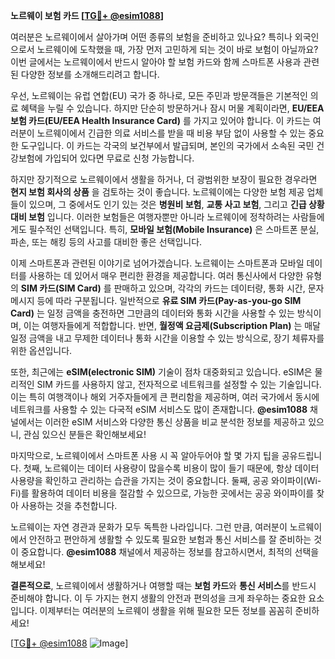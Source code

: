 **노르웨이 보험 카드 [[TG💪+ @esim1088](https://t.me/s/esim1088)]**

여러분은 노르웨이에서 살아가며 어떤 종류의 보험을 준비하고 있나요? 특히나 외국인으로서 노르웨이에 도착했을 때, 가장 먼저 고민하게 되는 것이 바로 보험이 아닐까요? 이번 글에서는 노르웨이에서 반드시 알아야 할 보험 카드와 함께 스마트폰 사용과 관련된 다양한 정보를 소개해드리려고 합니다.

우선, 노르웨이는 유럽 연합(EU) 국가 중 하나로, 모든 주민과 방문객들은 기본적인 의료 혜택을 누릴 수 있습니다. 하지만 단순히 방문하거나 잠시 머물 계획이라면, **EU/EEA 보험 카드(EU/EEA Health Insurance Card)** 를 가지고 있어야 합니다. 이 카드는 여러분이 노르웨이에서 긴급한 의료 서비스를 받을 때 비용 부담 없이 사용할 수 있는 중요한 도구입니다. 이 카드는 각국의 보건부에서 발급되며, 본인의 국가에서 소속된 국민 건강보험에 가입되어 있다면 무료로 신청 가능합니다.

하지만 장기적으로 노르웨이에서 생활을 하거나, 더 광범위한 보장이 필요한 경우라면 **현지 보험 회사의 상품** 을 검토하는 것이 좋습니다. 노르웨이에는 다양한 보험 제공 업체들이 있으며, 그 중에서도 인기 있는 것은 **병원비 보험**, **교통 사고 보험**, 그리고 **긴급 상황 대비 보험** 입니다. 이러한 보험들은 여행자뿐만 아니라 노르웨이에 정착하려는 사람들에게도 필수적인 선택입니다. 특히, **모바일 보험(Mobile Insurance)** 은 스마트폰 분실, 파손, 또는 해킹 등의 사고를 대비한 좋은 선택입니다.

이제 스마트폰과 관련된 이야기로 넘어가겠습니다. 노르웨이는 스마트폰과 모바일 데이터를 사용하는 데 있어서 매우 편리한 환경을 제공합니다. 여러 통신사에서 다양한 유형의 **SIM 카드(SIM Card)** 를 판매하고 있으며, 각각의 카드는 데이터량, 통화 시간, 문자 메시지 등에 따라 구분됩니다. 일반적으로 **유료 SIM 카드(Pay-as-you-go SIM Card)** 는 일정 금액을 충전하면 그만큼의 데이터와 통화 시간을 사용할 수 있는 방식이며, 이는 여행자들에게 적합합니다. 반면, **월정액 요금제(Subscription Plan)** 는 매달 일정 금액을 내고 무제한 데이터나 통화 시간을 이용할 수 있는 방식으로, 장기 체류자를 위한 옵션입니다.

또한, 최근에는 **eSIM(electronic SIM)** 기술이 점차 대중화되고 있습니다. eSIM은 물리적인 SIM 카드를 사용하지 않고, 전자적으로 네트워크를 설정할 수 있는 기술입니다. 이는 특히 여행객이나 해외 거주자들에게 큰 편리함을 제공하며, 여러 국가에서 동시에 네트워크를 사용할 수 있는 다국적 eSIM 서비스도 많이 존재합니다. **@esim1088** 채널에서는 이러한 eSIM 서비스와 다양한 통신 상품을 비교 분석한 정보를 제공하고 있으니, 관심 있으신 분들은 확인해보세요!

마지막으로, 노르웨이에서 스마트폰 사용 시 꼭 알아두어야 할 몇 가지 팁을 공유드립니다. 첫째, 노르웨이는 데이터 사용량이 많을수록 비용이 많이 들기 때문에, 항상 데이터 사용량을 확인하고 관리하는 습관을 가지는 것이 중요합니다. 둘째, 공공 와이파이(Wi-Fi)를 활용하여 데이터 비용을 절감할 수 있으므로, 가능한 곳에서는 공공 와이파이를 찾아 사용하는 것을 추천합니다.

노르웨이는 자연 경관과 문화가 모두 독특한 나라입니다. 그런 만큼, 여러분이 노르웨이에서 안전하고 편안하게 생활할 수 있도록 필요한 보험과 통신 서비스를 잘 준비하는 것이 중요합니다. **@esim1088** 채널에서 제공하는 정보를 참고하시면서, 최적의 선택을 해보세요!

**결론적으로**, 노르웨이에서 생활하거나 여행할 때는 **보험 카드**와 **통신 서비스**를 반드시 준비해야 합니다. 이 두 가지는 현지 생활의 안전과 편의성을 크게 좌우하는 중요한 요소입니다. 이제부터는 여러분의 노르웨이 생활을 위해 필요한 모든 정보를 꼼꼼히 준비하세요!

[[TG💪+ @esim1088](https://t.me/s/esim1088) ![Image](https://i.postimg.cc/Y0z9fWf4/image.png)]